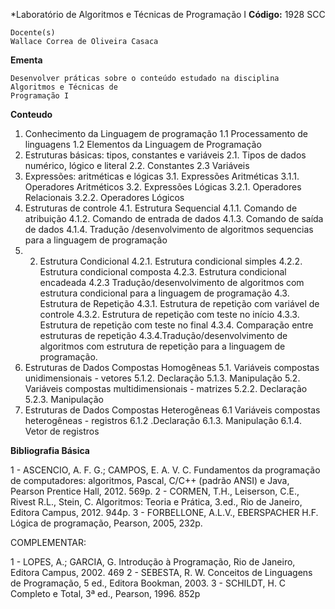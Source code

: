 *Laboratório de Algoritmos e Técnicas de Programação I
**Código:** 1928 SCC

```
Docente(s)
Wallace Correa de Oliveira Casaca
```

**Ementa** 
```
Desenvolver práticas sobre o conteúdo estudado na disciplina Algoritmos e Técnicas de
Programação I
```

**Conteudo**
1. Conhecimento da Linguagem de programação
1.1 Processamento de linguagens
1.2 Elementos da Linguagem de Programação
2. Estruturas básicas: tipos, constantes e variáveis
2.1. Tipos de dados numérico, lógico e literal
2.2. Constantes
2.3 Variáveis
3. Expressões: aritméticas e lógicas
3.1. Expressões Aritméticas
3.1.1. Operadores Aritméticos
3.2. Expressões Lógicas
3.2.1. Operadores Relacionais
3.2.2. Operadores Lógicos
4. Estruturas de controle
4.1. Estrutura Sequencial
4.1.1. Comando de atribuição
4.1.2. Comando de entrada de dados
4.1.3. Comando de saída de dados
4.1.4. Tradução /desenvolvimento de algoritmos sequencias para a linguagem de
programação
4. 2. Estrutura Condicional
4.2.1. Estrutura condicional simples
4.2.2. Estrutura condicional composta
4.2.3. Estrutura condicional encadeada
4.2.3 Tradução/desenvolvimento de algoritmos com estrutura condicional para a
linguagem de programação
4.3. Estrutura de Repetição
4.3.1. Estrutura de repetição com variável de controle
4.3.2. Estrutura de repetição com teste no início
4.3.3. Estrutura de repetição com teste no final
4.3.4. Comparação entre estruturas de repetição
4.3.4.Tradução/desenvolvimento de algoritmos com estrutura de repetição para a
linguagem de programação.
5. Estruturas de Dados Compostas Homogêneas
5.1. Variáveis compostas unidimensionais - vetores
5.1.2. Declaração
5.1.3. Manipulação
5.2. Variáveis compostas multidimensionais - matrizes
5.2.2. Declaração
5.2.3. Manipulação
6. Estruturas de Dados Compostas Heterogêneas
6.1 Variáveis compostas heterogêneas - registros
6.1.2 .Declaração
6.1.3. Manipulação
6.1.4. Vetor de registros

**Bibliografia Básica**

1 - ASCENCIO, A. F. G.; CAMPOS, E. A. V. C. Fundamentos da programação de computadores:
algoritmos, Pascal, C/C++ (padrão ANSI) e Java, Pearson Prentice Hall, 2012. 569p.
2 - CORMEN, T.H., Leiserson, C.E., Rivest R.L., Stein, C. Algoritmos: Teoria e Prática, 3.ed., Rio de
Janeiro, Editora Campus, 2012. 944p.
3 - FORBELLONE, A.L.V., EBERSPACHER H.F. Lógica de programação, Pearson, 2005, 232p.

COMPLEMENTAR:

1 - LOPES, A.; GARCIA, G. Introdução à Programação, Rio de Janeiro, Editora Campus, 2002.
469
2 - SEBESTA, R. W. Conceitos de Linguagens de Programação, 5 ed., Editora Bookman, 2003.
3 - SCHILDT, H. C Completo e Total, 3ª ed., Pearson, 1996. 852p
